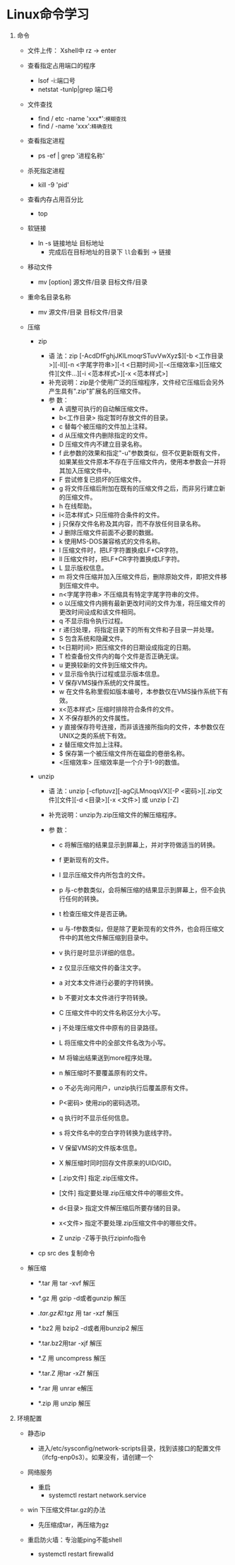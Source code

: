 # Linux命令学习 #

1. 命令

	- 文件上传： Xshell中		rz -> enter
	- 查看指定占用端口的程序 
		- lsof -i:端口号 
		- netstat -tunlp|grep 端口号
	- 文件查找
		- find / etc -name 'xxx*':`模糊查找`
		- find / -name 'xxx':`精确查找`
	- 查看指定进程
		- ps -ef | grep '进程名称'
	- 杀死指定进程
		- kill -9 'pid' 
	- 查看内存占用百分比 
		- top 
	- 软链接
		- ln -s 链接地址 目标地址
			- 完成后在目标地址的目录下 `ll`会看到 -> 链接

	- 移动文件
		- mv [option] 源文件/目录 目标文件/目录

	- 重命名目录名称
		- mv 源文件/目录 目标文件/目录

	- 压缩
		- zip
			- 语 法：zip [-AcdDfFghjJKlLmoqrSTuvVwXyz$][-b <工作目录>][-ll][-n <字尾字符串>][-t <日期时间>][-<压缩效率>][压缩文件][文件...][-i <范本样式>][-x <范本样式>] 
			- 补充说明：zip是个使用广泛的压缩程序，文件经它压缩后会另外产生具有".zip"扩展名的压缩文件。 
			- 参 数： 
				- A 调整可执行的自动解压缩文件。 
				- b<工作目录> 指定暂时存放文件的目录。 
				- c 替每个被压缩的文件加上注释。 
				- d 从压缩文件内删除指定的文件。 
				- D 压缩文件内不建立目录名称。 
				- f 此参数的效果和指定"-u"参数类似，但不仅更新既有文件，如果某些文件原本不存在于压缩文件内，使用本参数会一并将其加入压缩文件中。 
				- F 尝试修复已损坏的压缩文件。 
				- g 将文件压缩后附加在既有的压缩文件之后，而非另行建立新的压缩文件。 
				- h 在线帮助。 
				- i<范本样式> 只压缩符合条件的文件。 
				- j 只保存文件名称及其内容，而不存放任何目录名称。 
				- J 删除压缩文件前面不必要的数据。 
				- k 使用MS-DOS兼容格式的文件名称。 
				- l 压缩文件时，把LF字符置换成LF+CR字符。 
				- ll 压缩文件时，把LF+CR字符置换成LF字符。 
				- L 显示版权信息。 
				- m 将文件压缩并加入压缩文件后，删除原始文件，即把文件移到压缩文件中。 
				- n<字尾字符串> 不压缩具有特定字尾字符串的文件。 
				- o 以压缩文件内拥有最新更改时间的文件为准，将压缩文件的更改时间设成和该文件相同。 
				- q 不显示指令执行过程。 
				- r 递归处理，将指定目录下的所有文件和子目录一并处理。 
				- S 包含系统和隐藏文件。 
				- t<日期时间> 把压缩文件的日期设成指定的日期。 
				- T 检查备份文件内的每个文件是否正确无误。 
				- u 更换较新的文件到压缩文件内。 
				- v 显示指令执行过程或显示版本信息。 
				- V 保存VMS操作系统的文件属性。 
				- w 在文件名称里假如版本编号，本参数仅在VMS操作系统下有效。 
				- x<范本样式> 压缩时排除符合条件的文件。 
				- X 不保存额外的文件属性。 
				- y 直接保存符号连接，而非该连接所指向的文件，本参数仅在UNIX之类的系统下有效。 
				- z 替压缩文件加上注释。 
				- $ 保存第一个被压缩文件所在磁盘的卷册名称。 
				- <压缩效率> 压缩效率是一个介于1-9的数值。

		- unzip
			- 语 法：unzip [-cflptuvz][-agCjLMnoqsVX][-P <密码>][.zip文件][文件][-d <目录>][-x <文件>] 或 unzip [-Z]

			- 补充说明：unzip为.zip压缩文件的解压缩程序。
			
			- 参 数：
				
				- c 将解压缩的结果显示到屏幕上，并对字符做适当的转换。
				
				- f 更新现有的文件。
				
				- l 显示压缩文件内所包含的文件。
				
				- p 与-c参数类似，会将解压缩的结果显示到屏幕上，但不会执行任何的转换。
				
				- t 检查压缩文件是否正确。
				
				- u 与-f参数类似，但是除了更新现有的文件外，也会将压缩文件中的其他文件解压缩到目录中。
				
				- v 执行是时显示详细的信息。
				
				- z 仅显示压缩文件的备注文字。
				
				- a 对文本文件进行必要的字符转换。
				
				- b 不要对文本文件进行字符转换。
				
				- C 压缩文件中的文件名称区分大小写。
				
				- j 不处理压缩文件中原有的目录路径。
				
				- L 将压缩文件中的全部文件名改为小写。
				
				- M 将输出结果送到more程序处理。
				
				- n 解压缩时不要覆盖原有的文件。
				
				- o 不必先询问用户，unzip执行后覆盖原有文件。
				
				- P<密码> 使用zip的密码选项。
				
				- q 执行时不显示任何信息。
				
				- s 将文件名中的空白字符转换为底线字符。
				
				- V 保留VMS的文件版本信息。
				
				- X 解压缩时同时回存文件原来的UID/GID。
				
				- [.zip文件] 指定.zip压缩文件。
				
				- [文件] 指定要处理.zip压缩文件中的哪些文件。
				
				- d<目录> 指定文件解压缩后所要存储的目录。
				
				- x<文件> 指定不要处理.zip压缩文件中的哪些文件。
				
				- Z unzip -Z等于执行zipinfo指令
		- cp src des 复制命令

	- 解压缩
		- *.tar 用 tar -xvf 解压
	
		- *.gz 用 gzip -d或者gunzip 解压
	
		- *.tar.gz和*.tgz 用 tar -xzf 解压
	
		- *.bz2 用 bzip2 -d或者用bunzip2 解压
	
		- *.tar.bz2用tar -xjf 解压
	
		- *.Z 用 uncompress 解压
	
		- *.tar.Z 用tar -xZf 解压
	
		- *.rar 用 unrar e解压
	
		- *.zip 用 unzip 解压

2. 环境配置

	- 静态ip
		- 进入/etc/sysconfig/network-scripts目录，找到该接口的配置文件（ifcfg-enp0s3）。如果没有，请创建一个
	- 网络服务
		- 重启
			- systemctl restart network.service

	- win 下压缩文件tar.gz的办法
		- 先压缩成tar，再压缩为gz

	- 重启防火墙：专治能ping不能shell
		- systemctl restart firewalld